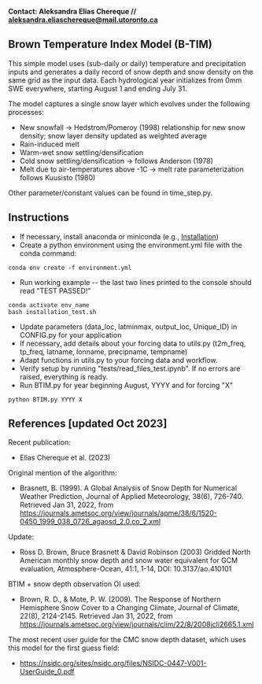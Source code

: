 **Contact: Aleksandra Elias Chereque // aleksandra.eliaschereque@mail.utoronto.ca**

## Brown Temperature Index Model (B-TIM)

This simple model uses (sub-daily or daily) temperature and precipitation inputs and generates a daily record of snow depth and snow density on the same grid as the input data. Each hydrological year initializes from 0mm SWE everywhere, starting August 1 and ending July 31.

The model captures a single snow layer which evolves under the following processes:
* New snowfall -> Hedstrom/Pomeroy (1998) relationship for new snow density; snow layer density updated as weighted average
* Rain-induced melt 
* Warm-wet snow settling/densification
* Cold snow settling/densification -> follows Anderson (1978)
* Melt due to air-temperatures above -1C -> melt rate parameterization follows Kuusisto (1980)

Other parameter/constant values can be found in time_step.py.

## Instructions

* If necessary, install anaconda or miniconda (e.g., [Installation](https://docs.conda.io/projects/miniconda/en/latest/miniconda-install.html))
* Create a python environment using the environment.yml file with the conda command:
```
conda env create -f environment.yml
```
* Run working example -- the last two lines printed to the console should read "TEST PASSED!"
```
conda activate env_name
bash installation_test.sh
```
* Update parameters (data_loc, latminmax, output_loc, Unique_ID) in CONFIG.py for your application
* If necessary, add details about your forcing data to utils.py (t2m_freq, tp_freq, latname, lonname, precipname, tempname)
* Adapt functions in utils.py to your forcing data and workflow.
* Verify setup by running "tests/read_files_test.ipynb". If no errors are raised, everything is ready.
* Run BTIM.py for year beginning August, YYYY and for forcing "X"
```
python BTIM.py YYYY X
```

## References \[updated Oct 2023\]
Recent publication:
* Elias Chereque et al. (2023)

Original mention of the algorithm:
* Brasnett, B. (1999). A Global Analysis of Snow Depth for Numerical Weather Prediction, Journal of Applied Meteorology, 38(6), 726-740. Retrieved Jan 31, 2022, from https://journals.ametsoc.org/view/journals/apme/38/6/1520-0450_1999_038_0726_agaosd_2.0.co_2.xml

Update:
* Ross D. Brown, Bruce Brasnett & David Robinson (2003) Gridded North American monthly snow depth and snow water equivalent for GCM evaluation, Atmosphere-Ocean, 41:1, 1-14, DOI: 10.3137/ao.410101

BTIM + snow depth observation OI used:
* Brown, R. D., & Mote, P. W. (2009). The Response of Northern Hemisphere Snow Cover to a Changing Climate, Journal of Climate, 22(8), 2124-2145. Retrieved Jan 31, 2022, from https://journals.ametsoc.org/view/journals/clim/22/8/2008jcli2665.1.xml

The most recent user guide for the CMC snow depth dataset, which uses this model for the first guess field:
* https://nsidc.org/sites/nsidc.org/files/NSIDC-0447-V001-UserGuide_0.pdf